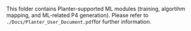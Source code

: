 This folder contains Planter-supported ML modules (training, algortihm mapping, and ML-related P4 generation). Please refer to ```./Docs/Planter_User_Document.pdf```for further information.